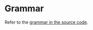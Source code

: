 # Grammar

Refer to the [grammar in the source code](https://github.com/paxengine/pax/blob/master/pax-lang/src/pax.pest).

